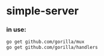 # simple-server

### in use:
```bash
go get github.com/gorilla/mux
go get github.com/gorilla/handlers
```